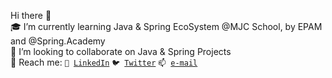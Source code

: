 Hi there 👋 <br>
🎓 I’m currently learning Java & Spring EcoSystem @MJC School, by EPAM and @Spring.Academy<br>
🔭 I’m looking to collaborate on Java & Spring Projects<br>
💬  Reach me:
<code>📯 [LinkedIn](https://www.linkedin.com/in/alexandr-pumnea/)</code>
<code>🐦 [Twitter](@a_pumnea)</code>
<code>📫 [e-mail](mailto:alexandr.pumnea@gmail.com)</code>
